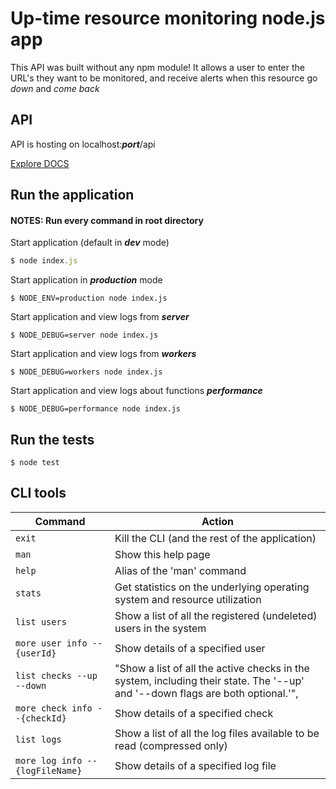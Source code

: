 # Up-time resource monitoring node.js app
This API was built without any npm module!
It allows a user to enter the URL's they want to be monitored, and receive alerts when this resource go _down_ and _come back_

## API

   API is hosting on localhost:***port***/api

   [Explore DOCS](https://web.postman.co/collections/3368587-2e0ee175-4293-4ee9-9847-f455623a685b?workspace=8358da19-19c9-45ba-8d76-2d6bc9d62598)

## Run the application

#### NOTES: Run every command in root directory
Start application (default in ***dev*** mode)
```javascript
$ node index.js
```
Start application in ***production*** mode
```console
$ NODE_ENV=production node index.js
```

Start application and view logs from ***server***
```console
$ NODE_DEBUG=server node index.js
```

Start application and view logs from ***workers***
```console
$ NODE_DEBUG=workers node index.js
```

Start application and view logs about functions ***performance***
```console
$ NODE_DEBUG=performance node index.js
```

## Run the tests

```console
$ node test
```

## CLI tools

Command | Action
------------ | -------------
```exit``` | Kill the CLI (and the rest of the application)
```man``` | Show this help page
```help``` | Alias of the 'man' command
```stats``` | Get statistics on the underlying operating system and resource utilization
```list users``` | Show a list of all the registered (undeleted) users in the system
```more user info --{userId}``` | Show details of a specified user
```list checks --up --down``` | "Show a list of all the active checks in the system, including their state. The '--up' and '--down flags are both optional.'",
```more check info --{checkId}``` | Show details of a specified check
```list logs``` | Show a list of all the log files available to be read (compressed only)
```more log info --{logFileName}``` | Show details of a specified log file

